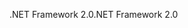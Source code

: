 <span data-ttu-id="76935-101">.NET Framework 2.0</span><span class="sxs-lookup"><span data-stu-id="76935-101">.NET Framework 2.0</span></span>